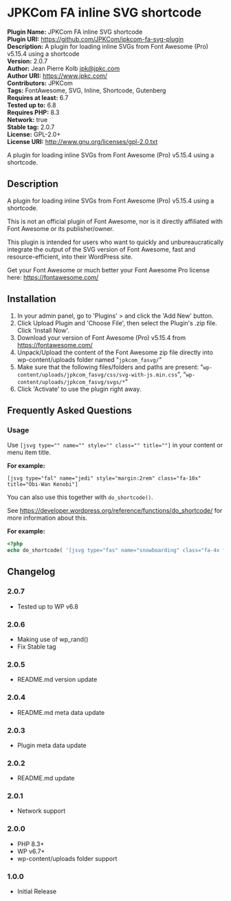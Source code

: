 # JPKCom FA inline SVG shortcode

**Plugin Name:** JPKCom FA inline SVG shortcode  
**Plugin URI:** https://github.com/JPKCom/jpkcom-fa-svg-plugin  
**Description:** A plugin for loading inline SVGs from Font Awesome (Pro) v5.15.4 using a shortcode  
**Version:** 2.0.7  
**Author:** Jean Pierre Kolb <jpk@jpkc.com>  
**Author URI:** https://www.jpkc.com/  
**Contributors:** JPKCom  
**Tags:** FontAwesome, SVG, Inline, Shortcode, Gutenberg  
**Requires at least:** 6.7  
**Tested up to:** 6.8  
**Requires PHP:** 8.3  
**Network:** true  
**Stable tag:** 2.0.7  
**License:** GPL-2.0+  
**License URI:** http://www.gnu.org/licenses/gpl-2.0.txt

A plugin for loading inline SVGs from Font Awesome (Pro) v5.15.4 using a shortcode.


## Description

A plugin for loading inline SVGs from Font Awesome (Pro) v5.15.4 using a shortcode.

This is not an official plugin of Font Awesome, nor is it directly affiliated with Font Awesome or its publisher/owner.

This plugin is intended for users who want to quickly and unbureaucratically integrate the output of the SVG version of Font Awesome, fast and resource-efficient, into their WordPress site.

Get your Font Awesome or much better your Font Awesome Pro license here: https://fontawesome.com/


## Installation

1. In your admin panel, go to 'Plugins' > and click the 'Add New' button.
2. Click Upload Plugin and 'Choose File', then select the Plugin's .zip file. Click 'Install Now'.
3. Download your version of Font Awesome (Pro) v5.15.4 from https://fontawesome.com/
4. Unpack/Upload the content of the Font Awesome zip file directly into wp-content/uploads folder named "`jpkcom_fasvg/`"
5. Make sure that the following files/folders and paths are present: "`wp-content/uploads/jpkcom_fasvg/css/svg-with-js.min.css`", "`wp-content/uploads/jpkcom_fasvg/svgs/*`"
6. Click 'Activate' to use the plugin right away.


## Frequently Asked Questions

### Usage

Use `[jsvg type="" name="" style="" class="" title=""]` in your content or menu item title.

**For example:**

```
[jsvg type="fal" name="jedi" style="margin:2rem" class="fa-10x" title="Obi-Wan Kenobi"]
```

You can also use this together with `do_shortcode()`.

See https://developer.wordpress.org/reference/functions/do_shortcode/ for more information about this.

**For example:**

```php
<?php
echo do_shortcode( '[jsvg type="fas" name="snowboarding" class="fa-4x fa-rotate-270" title="Snowboarding"]' );
```


## Changelog

### 2.0.7
* Tested up to WP v6.8

### 2.0.6
* Making use of wp_rand()
* Fix Stable tag

### 2.0.5
* README.md version update

### 2.0.4
* README.md meta data update

### 2.0.3
* Plugin meta data update

### 2.0.2
* README.md update

### 2.0.1
* Network support

### 2.0.0
* PHP 8.3+
* WP v6.7+
* wp-content/uploads folder support

### 1.0.0
* Initial Release
